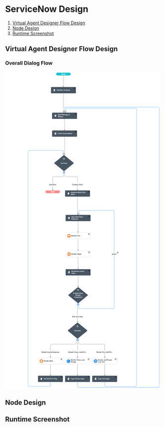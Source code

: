 # ServiceNow Design

1. [Virtual Agent Designer Flow Design](#virtual-agent-designer-flow-design)
2. [Node Design](#intents-design)
3. [Runtime Screenshot](#assistant-screenshot)


## Virtual Agent Designer Flow Design

### Overall Dialog Flow

<img src="wa-service-now-flow.png"/>

## Node Design

## Runtime Screenshot



